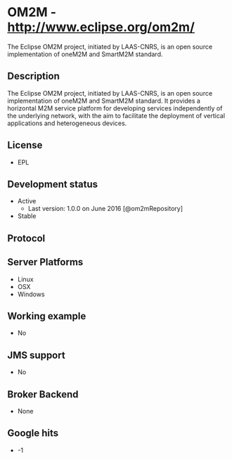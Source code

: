 # OM2M - http://www.eclipse.org/om2m/
The Eclipse OM2M project, initiated by LAAS-CNRS, is an open source implementation of oneM2M and SmartM2M standard.


## Description
The Eclipse OM2M project, initiated by LAAS-CNRS, is an open source implementation of oneM2M and SmartM2M standard. It provides a horizontal M2M service platform for developing services independently of the underlying network, with the aim to facilitate the deployment of vertical applications and heterogeneous devices.

## License
- EPL


## Development status
- Active
    - Last version: 1.0.0 on June 2016 [@om2mRepository]
- Stable


## Protocol

## Server Platforms
- Linux
- OSX
- Windows


## Working example
- No


## JMS support
- No


## Broker Backend
- None


## Google hits
- -1
